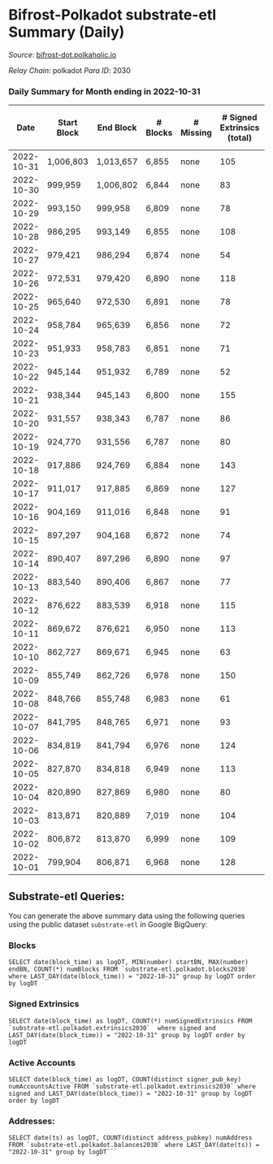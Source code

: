 # Bifrost-Polkadot substrate-etl Summary (Daily)

_Source_: [bifrost-dot.polkaholic.io](https://bifrost-dot.polkaholic.io)

*Relay Chain*: polkadot
*Para ID*: 2030



### Daily Summary for Month ending in 2022-10-31


| Date | Start Block | End Block | # Blocks | # Missing | # Signed Extrinsics (total) | # Active Accounts | # Addresses with Balances | # Events | # Transfers | # XCM Transfers In | # XCM Transfers Out |
| ---- | ----------- | --------- | -------- | --------- | --------------------------- | ----------------- | ------------------------- | -------- | ----------- | ------------------ | ------------------- |
| 2022-10-31 | 1,006,803 | 1,013,657 | 6,855 | none  | 105 | 42 | 2,943 | 14,586 | 45  | 5 ($15.64) | 3 ($1,719.14) |
| 2022-10-30 | 999,959 | 1,006,802 | 6,844 | none  | 83 | 28 | 2,939 | 14,445 | 34  | 10 ($2,108.81) | 9 ($2,061.91) |
| 2022-10-29 | 993,150 | 999,958 | 6,809 | none  | 78 | 27 |  | 14,330 | 39  | 7 ($1,394.79) | 3 ($3,722.11) |
| 2022-10-28 | 986,295 | 993,149 | 6,855 | none  | 108 | 36 | 2,931 | 14,622 | 55  | 5 ($6,995.65) | 9 ($4,790.50) |
| 2022-10-27 | 979,421 | 986,294 | 6,874 | none  | 54 | 30 | 2,929 | 14,210 | 31  | 4 ($494.55) | 3 ($2,252.08) |
| 2022-10-26 | 972,531 | 979,420 | 6,890 | none  | 118 | 43 | 2,926 | 14,820 | 72  | 6 ($2,004.24) | 1 ($447.81) |
| 2022-10-25 | 965,640 | 972,530 | 6,891 | none  | 78 | 36 | 2,921 | 14,423 | 36  | 5 ($150.92) | 1 ($147.10) |
| 2022-10-24 | 958,784 | 965,639 | 6,856 | none  | 72 | 31 | 2,919 | 14,398 | 60  | 8 ($6,164.90) | 9 ($7,009.69) |
| 2022-10-23 | 951,933 | 958,783 | 6,851 | none  | 71 | 33 | 2,914 | 14,279 | 39  | 2 ($1,163.07) | 1 ($5,150.95) |
| 2022-10-22 | 945,144 | 951,932 | 6,789 | none  | 52 | 22 | 2,905 | 14,091 | 36  | 7 ($6,161.29) | 2 ($6,333.94) |
| 2022-10-21 | 938,344 | 945,143 | 6,800 | none  | 155 | 37 | 2,903 | 15,000 | 80  | 11 ($1,711.38) | 7 ($12.88) |
| 2022-10-20 | 931,557 | 938,343 | 6,787 | none  | 86 | 38 | 2,897 | 14,309 | 56  | 6 ($1,334.41) | 3 ($7,620.18) |
| 2022-10-19 | 924,770 | 931,556 | 6,787 | none  | 80 | 25 | 2,893 | 14,276 | 34  | 4 ($2,830.64) | 6 ($1,961.54) |
| 2022-10-18 | 917,886 | 924,769 | 6,884 | none  | 143 | 38 | 2,889 | 15,015 | 68  | 8 ($5,415.40) | 2 ($933.33) |
| 2022-10-17 | 911,017 | 917,885 | 6,869 | none  | 127 | 43 | 2,883 | 14,793 | 75  | 7 ($1,748.72) |   |
| 2022-10-16 | 904,169 | 911,016 | 6,848 | none  | 91 | 31 |  | 14,457 | 41  | 4 ($196.73) | 4 ($1,071.73) |
| 2022-10-15 | 897,297 | 904,168 | 6,872 | none  | 74 | 30 | 2,874 | 14,381 | 42  | 4 ($212.70) |   |
| 2022-10-14 | 890,407 | 897,296 | 6,890 | none  | 97 | 37 | 2,871 | 14,605 | 42  | 5 ($252.83) | 2 ($278.92) |
| 2022-10-13 | 883,540 | 890,406 | 6,867 | none  | 77 | 38 |  | 14,518 | 71  | 13 ($5,117.32) | 4 ($2,511.88) |
| 2022-10-12 | 876,622 | 883,539 | 6,918 | none  | 115 | 44 | 2,862 | 14,841 | 83  | 9 ($560.22) |   |
| 2022-10-11 | 869,672 | 876,621 | 6,950 | none  | 113 | 32 | 2,857 | 14,875 | 80  | 7 ($1,503.14) | 6 ($2,128.79) |
| 2022-10-10 | 862,727 | 869,671 | 6,945 | none  | 63 | 26 | 2,853 | 14,424 | 43  | 2 ($248.79) | 3 ($103.29) |
| 2022-10-09 | 855,749 | 862,726 | 6,978 | none  | 150 | 51 | 2,851 | 15,174 | 96  | 5 ($1,488.24) | 10 ($1,937.94) |
| 2022-10-08 | 848,766 | 855,748 | 6,983 | none  | 61 | 27 | 2,845 | 14,516 | 37  | 6 ($1,287.66) | 3 ($1,610.11) |
| 2022-10-07 | 841,795 | 848,765 | 6,971 | none  | 93 | 30 | 2,844 | 14,767 | 51  | 7 ($7,543.22) | 3 ($2,339.61) |
| 2022-10-06 | 834,819 | 841,794 | 6,976 | none  | 124 | 32 | 2,841 | 15,008 | 86  | 7 ($3,031.77) | 9 ($4,048.58) |
| 2022-10-05 | 827,870 | 834,818 | 6,949 | none  | 113 | 44 | 2,837 | 14,899 | 72  | 10 ($4,589.01) | 3 ($4,917.49) |
| 2022-10-04 | 820,890 | 827,869 | 6,980 | none  | 80 | 38 |  | 14,651 | 65  | 6 ($4,293.27) | 2 ($4,609.81) |
| 2022-10-03 | 813,871 | 820,889 | 7,019 | none  | 104 | 37 |  | 14,879 | 47  | 5 ($457.39) | 1 ($95.47) |
| 2022-10-02 | 806,872 | 813,870 | 6,999 | none  | 109 | 30 |  | 14,959 | 52  | 14 ($88,448.74) | 1 ($626.92) |
| 2022-10-01 | 799,904 | 806,871 | 6,968 | none  | 128 | 38 |  | 15,050 | 79  | 16 ($8,692.02) | 5 ($1,621.37) |

## Substrate-etl Queries:
You can generate the above summary data using the following queries using the public dataset `substrate-etl` in Google BigQuery:


### Blocks
```
SELECT date(block_time) as logDT, MIN(number) startBN, MAX(number) endBN, COUNT(*) numBlocks FROM `substrate-etl.polkadot.blocks2030`  where LAST_DAY(date(block_time)) = "2022-10-31" group by logDT order by logDT
```


### Signed Extrinsics
```
SELECT date(block_time) as logDT, COUNT(*) numSignedExtrinsics FROM `substrate-etl.polkadot.extrinsics2030`  where signed and LAST_DAY(date(block_time)) = "2022-10-31" group by logDT order by logDT
```


### Active Accounts
```
SELECT date(block_time) as logDT, COUNT(distinct signer_pub_key) numAccountsActive FROM `substrate-etl.polkadot.extrinsics2030` where signed and LAST_DAY(date(block_time)) = "2022-10-31" group by logDT order by logDT
```


### Addresses:
```
SELECT date(ts) as logDT, COUNT(distinct address_pubkey) numAddress FROM `substrate-etl.polkadot.balances2030` where LAST_DAY(date(ts)) = "2022-10-31" group by logDT```


